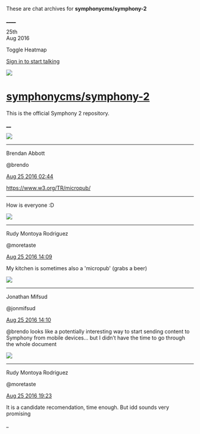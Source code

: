 These are chat archives for **symphonycms/symphony-2**

[__](/symphonycms/symphony-2/archives/2016/08/26)[__](/symphonycms/symphony-2/archives/2016/08/24)

25th  
Aug 2016

Toggle Heatmap

[Sign in to start talking](/login?action=login&button=archive-login)

![](https://avatars-02.gitter.im/group/iv/3/57542c45c43b8c601977197e?s=48)

#  [symphonycms/symphony-2](/symphonycms/symphony-2)

This is the official Symphony 2 repository.

[ __](/orgs/symphonycms/rooms "More symphonycms rooms")

![](https://avatars2.githubusercontent.com/u/69268?v=3&s=30)

____

Brendan Abbott

@brendo

[Aug 25 2016
02:44](https://gitter.im/symphonycms/symphony-2?at=57be5b865bdd197c1cbbf1dd)

<https://www.w3.org/TR/micropub/>

____

How is everyone :D

![](https://avatars2.githubusercontent.com/u/857982?v=3&s=30)

____

Rudy Montoya Rodriguez

@moretaste

[Aug 25 2016
14:09](https://gitter.im/symphonycms/symphony-2?at=57befc03cc94ce8b56627d37)

My kitchen is sometimes also a 'micropub' (grabs a beer)

![](https://avatars1.githubusercontent.com/u/859775?v=3&s=30)

____

Jonathan Mifsud

@jonmifsud

[Aug 25 2016
14:10](https://gitter.im/symphonycms/symphony-2?at=57befc5acc94ce8b56627e59)

@brendo looks like a potentially interesting way to start sending content to
Symphony from mobile devices… but I didn’t have the time to go through the
whole document

![](https://avatars2.githubusercontent.com/u/857982?v=3&s=30)

____

Rudy Montoya Rodriguez

@moretaste

[Aug 25 2016
19:23](https://gitter.im/symphonycms/symphony-2?at=57bf45981237f2f244623574)

It is a candidate recomendation, time enough. But idd sounds very promising

_


